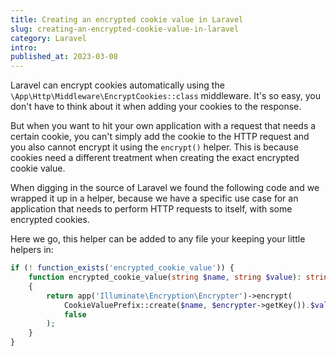 ```yaml
---
title: Creating an encrypted cookie value in Laravel
slug: creating-an-encrypted-cookie-value-in-laravel
category: Laravel
intro:
published_at: 2023-03-08
---
```


Laravel can encrypt cookies automatically using the `\App\Http\Middleware\EncryptCookies::class` middleware. It's so easy, you don't have to think about it when adding your cookies to the response.

But when you want to hit your own application with a request that needs a certain cookie, you can't simply add the cookie to the HTTP request and you also cannot encrypt it using the `encrypt()` helper. This is because cookies need a different treatment when creating the exact encrypted cookie value.

When digging in the source of Laravel we found the following code and we wrapped it up in a helper, because we have a specific use case for an application that needs to perform HTTP requests to itself, with some encrypted cookies.

Here we go, this helper can be added to any file your keeping your little helpers in:

```php
if (! function_exists('encrypted_cookie_value')) {
    function encrypted_cookie_value(string $name, string $value): string
    {
        return app('Illuminate\Encryption\Encrypter')->encrypt(
            CookieValuePrefix::create($name, $encrypter->getKey()).$value,
            false
        );
    }
}
```
